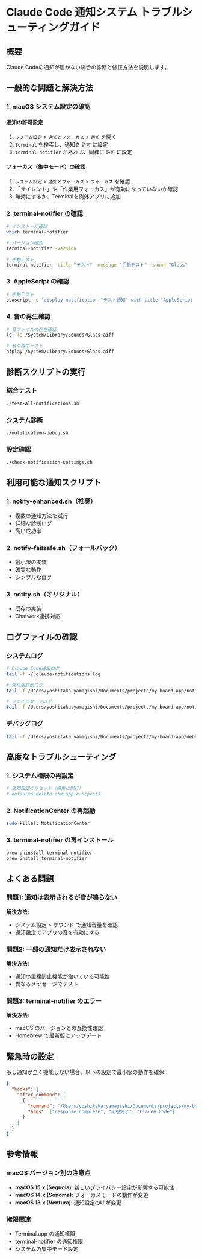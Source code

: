 # Claude Code 通知システム トラブルシューティングガイド

## 概要
Claude Codeの通知が届かない場合の診断と修正方法を説明します。

## 一般的な問題と解決方法

### 1. macOS システム設定の確認

#### 通知の許可設定
1. `システム設定` > `通知とフォーカス` > `通知` を開く
2. `Terminal` を検索し、通知を `許可` に設定
3. `terminal-notifier` があれば、同様に `許可` に設定

#### フォーカス（集中モード）の確認
1. `システム設定` > `通知とフォーカス` > `フォーカス` を確認
2. 「サイレント」や「作業用フォーカス」が有効になっていないか確認
3. 無効にするか、Terminalを例外アプリに追加

### 2. terminal-notifier の確認

```bash
# インストール確認
which terminal-notifier

# バージョン確認
terminal-notifier -version

# 手動テスト
terminal-notifier -title "テスト" -message "手動テスト" -sound "Glass"
```

### 3. AppleScript の確認

```bash
# 手動テスト
osascript -e 'display notification "テスト通知" with title "AppleScript テスト" sound name "Glass"'
```

### 4. 音の再生確認

```bash
# 音ファイルの存在確認
ls -la /System/Library/Sounds/Glass.aiff

# 音の再生テスト
afplay /System/Library/Sounds/Glass.aiff
```

## 診断スクリプトの実行

### 総合テスト
```bash
./test-all-notifications.sh
```

### システム診断
```bash
./notification-debug.sh
```

### 設定確認
```bash
./check-notification-settings.sh
```

## 利用可能な通知スクリプト

### 1. notify-enhanced.sh（推奨）
- 複数の通知方法を試行
- 詳細な診断ログ
- 高い成功率

### 2. notify-failsafe.sh（フォールバック）
- 最小限の実装
- 確実な動作
- シンプルなログ

### 3. notify.sh（オリジナル）
- 既存の実装
- Chatwork連携対応

## ログファイルの確認

### システムログ
```bash
# Claude Code通知ログ
tail -f ~/.claude-notifications.log

# 強化版診断ログ
tail -f /Users/yoshitaka.yamagishi/Documents/projects/my-board-app/notification-enhanced.log

# フェイルセーフログ
tail -f /Users/yoshitaka.yamagishi/Documents/projects/my-board-app/notification-failsafe.log
```

### デバッグログ
```bash
tail -f /Users/yoshitaka.yamagishi/Documents/projects/my-board-app/debug-hook.log
```

## 高度なトラブルシューティング

### 1. システム権限の再設定
```bash
# 通知設定のリセット（慎重に実行）
# defaults delete com.apple.ncprefs
```

### 2. NotificationCenter の再起動
```bash
sudo killall NotificationCenter
```

### 3. terminal-notifier の再インストール
```bash
brew uninstall terminal-notifier
brew install terminal-notifier
```

## よくある問題

### 問題1: 通知は表示されるが音が鳴らない
**解決方法:**
- システム設定 > サウンド で通知音量を確認
- 通知設定でアプリの音を有効にする

### 問題2: 一部の通知だけ表示されない
**解決方法:**
- 通知の重複防止機能が働いている可能性
- 異なるメッセージでテスト

### 問題3: terminal-notifier のエラー
**解決方法:**
- macOS のバージョンとの互換性確認
- Homebrew で最新版にアップデート

## 緊急時の設定

もし通知が全く機能しない場合、以下の設定で最小限の動作を確保：

```json
{
  "hooks": {
    "after_command": [
      {
        "command": "/Users/yoshitaka.yamagishi/Documents/projects/my-board-app/claude-notifications/notify-failsafe.sh",
        "args": ["response_complete", "応答完了", "Claude Code"]
      }
    ]
  }
}
```

## 参考情報

### macOS バージョン別の注意点
- **macOS 15.x (Sequoia)**: 新しいプライバシー設定が影響する可能性
- **macOS 14.x (Sonoma)**: フォーカスモードの動作が変更
- **macOS 13.x (Ventura)**: 通知設定のUIが変更

### 権限関連
- Terminal.app の通知権限
- terminal-notifier の通知権限
- システムの集中モード設定